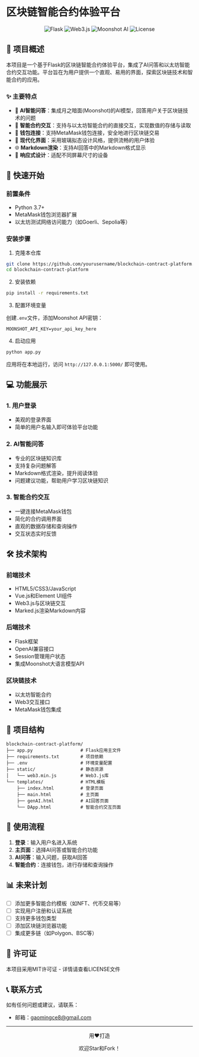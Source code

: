 # 区块链智能合约体验平台

<div align="center">
  <img src="https://img.shields.io/badge/Flask-v2.0+-blue.svg" alt="Flask"/>
  <img src="https://img.shields.io/badge/Web3.js-v1.5.0-orange.svg" alt="Web3.js"/>
  <img src="https://img.shields.io/badge/Moonshot%20AI-API-green.svg" alt="Moonshot AI"/>
  <img src="https://img.shields.io/badge/License-MIT-yellow.svg" alt="License"/>
</div>

## 📝 项目概述

本项目是一个基于Flask的区块链智能合约体验平台，集成了AI问答和以太坊智能合约交互功能。平台旨在为用户提供一个直观、易用的界面，探索区块链技术和智能合约的应用。

### ✨ 主要特点

- 🤖 **AI智能问答**：集成月之暗面(Moonshot)的AI模型，回答用户关于区块链技术的问题
- 🔗 **智能合约交互**：支持与以太坊智能合约的直接交互，实现数值的存储与读取
- 🔐 **钱包连接**：支持MetaMask钱包连接，安全地进行区块链交易
- 🎨 **现代化界面**：采用玻璃拟态设计风格，提供流畅的用户体验
- 🌐 **Markdown渲染**：支持AI回答中的Markdown格式显示
- 📱 **响应式设计**：适配不同屏幕尺寸的设备

## 🚀 快速开始

### 前置条件

- Python 3.7+
- MetaMask钱包浏览器扩展
- 以太坊测试网络访问能力（如Goerli、Sepolia等）

### 安装步骤

1. 克隆本仓库

```bash
git clone https://github.com/yourusername/blockchain-contract-platform.git
cd blockchain-contract-platform
```

2. 安装依赖

```bash
pip install -r requirements.txt
```

3. 配置环境变量

创建`.env`文件，添加Moonshot API密钥：

```
MOONSHOT_API_KEY=your_api_key_here
```

4. 启动应用

```bash
python app.py
```

应用将在本地运行，访问 `http://127.0.0.1:5000/` 即可使用。

## 💻 功能展示

### 1. 用户登录

- 美观的登录界面
- 简单的用户名输入即可体验平台功能

### 2. AI智能问答

- 专业的区块链知识库
- 支持复杂问题解答
- Markdown格式渲染，提升阅读体验
- 问题建议功能，帮助用户学习区块链知识

### 3. 智能合约交互

- 一键连接MetaMask钱包
- 简化的合约调用界面
- 直观的数据存储和查询操作
- 交互状态实时反馈

## 🛠️ 技术架构

### 前端技术

- HTML5/CSS3/JavaScript
- Vue.js和Element UI组件
- Web3.js与区块链交互
- Marked.js渲染Markdown内容

### 后端技术

- Flask框架
- OpenAI兼容接口
- Session管理用户状态
- 集成Moonshot大语言模型API

### 区块链技术

- 以太坊智能合约
- Web3交互接口
- MetaMask钱包集成

## 📂 项目结构

```
blockchain-contract-platform/
├── app.py                  # Flask应用主文件
├── requirements.txt        # 项目依赖
├── .env                    # 环境变量配置
├── static/                 # 静态资源
│   └── web3.min.js         # Web3.js库
└── templates/              # HTML模板
    ├── index.html          # 登录页面
    ├── main.html           # 主页面
    ├── genAI.html          # AI回答页面
    └── DApp.html           # 智能合约交互页面
```

## 🔄 使用流程

1. **登录**：输入用户名进入系统
2. **主页面**：选择AI问答或智能合约功能
3. **AI问答**：输入问题，获取AI回答
4. **智能合约**：连接钱包，进行存储和查询操作

## 📊 未来计划

- [ ] 添加更多智能合约模板（如NFT、代币交易等）
- [ ] 实现用户注册和认证系统
- [ ] 支持更多钱包类型
- [ ] 添加区块链浏览器功能
- [ ] 集成更多链（如Polygon、BSC等）

## 📜 许可证

本项目采用MIT许可证 - 详情请查看LICENSE文件

## 📞 联系方式

如有任何问题或建议，请联系：

- 邮箱：gaomingce8@gmail.com

---

<div align="center">
  <p>用❤️打造</p>
  <p>欢迎Star和Fork！</p>
</div> 